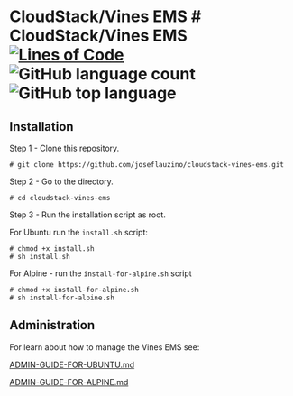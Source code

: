 # CloudStack/Vines EMS # CloudStack/Vines EMS [![Lines of Code](https://sonarcloud.io/api/project_badges/measure?project=joseflauzino_cloudstack-vines-ems&metric=ncloc)](https://sonarcloud.io/dashboard?id=joseflauzino_cloudstack-vines-ems) ![GitHub language count](https://img.shields.io/github/languages/count/joseflauzino/cloudstack-vines-ems.svg) ![GitHub top language](https://img.shields.io/github/languages/top/joseflauzino/cloudstack-vines-ems.svg)

## Installation

Step 1 - Clone this repository.

	# git clone https://github.com/joseflauzino/cloudstack-vines-ems.git

Step 2 - Go to the directory.

	# cd cloudstack-vines-ems

Step 3 - Run the installation script as root.

For Ubuntu run the `install.sh` script:

	# chmod +x install.sh
	# sh install.sh

For Alpine - run the `install-for-alpine.sh` script

	# chmod +x install-for-alpine.sh
	# sh install-for-alpine.sh

## Administration

For learn about how to manage the Vines EMS see:

[ADMIN-GUIDE-FOR-UBUNTU.md](ADMIN-GUIDE-FOR-UBUNTU.md)

[ADMIN-GUIDE-FOR-ALPINE.md](ADMIN-GUIDE-FOR-ALPINE.md)